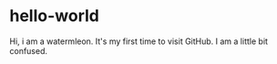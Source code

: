 # hello-world
Hi, i am a watermleon. It's my first time to visit GitHub. 
I am a little bit confused.
